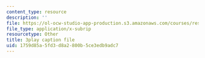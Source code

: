 ```yaml
---
content_type: resource
description: ''
file: https://ol-ocw-studio-app-production.s3.amazonaws.com/courses/res-6-012-introduction-to-probability-spring-2018/1759d85a5fd3d8a2800b5ce3edb9adc7_8QyQSZQ4uKQ.srt
file_type: application/x-subrip
resourcetype: Other
title: 3play caption file
uid: 1759d85a-5fd3-d8a2-800b-5ce3edb9adc7
---
```

